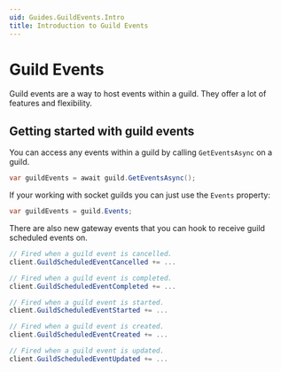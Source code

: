 ```yaml
---
uid: Guides.GuildEvents.Intro
title: Introduction to Guild Events
---
```


# Guild Events

Guild events are a way to host events within a guild. They offer a lot of features and flexibility.

## Getting started with guild events

You can access any events within a guild by calling `GetEventsAsync` on a guild.

```cs
var guildEvents = await guild.GetEventsAsync();
```

If your working with socket guilds you can just use the `Events` property:

```cs
var guildEvents = guild.Events;
```

There are also new gateway events that you can hook to receive guild scheduled events on.

```cs
// Fired when a guild event is cancelled.
client.GuildScheduledEventCancelled += ...

// Fired when a guild event is completed.
client.GuildScheduledEventCompleted += ...

// Fired when a guild event is started.
client.GuildScheduledEventStarted += ...

// Fired when a guild event is created.
client.GuildScheduledEventCreated += ...

// Fired when a guild event is updated.
client.GuildScheduledEventUpdated += ...
```
